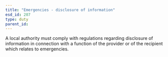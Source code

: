 ```yaml
---
title: "Emergencies - disclosure of information"
esd_id: 207
type: duty
parent_id:  
---
```


A local authority must comply with regulations regarding disclosure of information in connection with a function of the provider or of the recipient which relates to emergencies.

